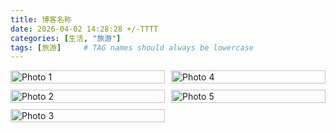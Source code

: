 ```yaml
---
title: 博客名称
date: 2026-04-02 14:28:28 +/-TTTT
categories: [生活, "旅游"]
tags: [旅游]     # TAG names should always be lowercase
---
```

<head>
    <meta charset="UTF-8">
    <meta name="viewport" content="width=device-width, initial-scale=1.0">
    <style>
        .gallery {
            column-count: 2; /* 设置列数 */
            column-gap: 10px; /* 设置列之间的间隙 */
        }
        .gallery img {
            width: 100%;
            break-inside: avoid; /* 避免图片跨列显示 */
            margin-bottom: 10px; /* 设置图片之间的间隙 */
        }
    </style>
</head>
<body>

<div class="gallery">
    <img src="https://onedrive.live.com/embed?resid=477C91427BD93A4E%21234092&authkey=%21AJgtIYxn1orhUzg&width=660" alt="Photo 1">
    <img src="https://onedrive.live.com/embed?resid=477C91427BD93A4E%21237615&authkey=%21ABZAykkt4IVZrLA&height=660" alt="Photo 2">
    <img src="https://onedrive.live.com/embed?resid=477C91427BD93A4E%21234098&authkey=%21AGyH7YGb_ntyqWQ&height=660" alt="Photo 3">
    <img src="https://onedrive.live.com/embed?resid=477C91427BD93A4E%21234090&authkey=%21AG3M_A5rHXidS3A&width=660" alt="Photo 4">
    <img src="https://onedrive.live.com/embed?resid=477C91427BD93A4E%21234101&authkey=%21AN_jhU1A9JPfknU&width=660" alt="Photo 5">
    <!-- 更多图片 -->
</div>

</body>